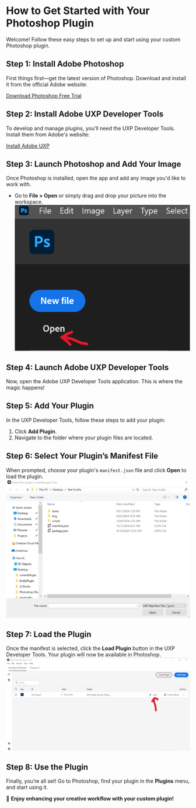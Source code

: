 # How to Get Started with Your Photoshop Plugin

Welcome! Follow these easy steps to set up and start using your custom Photoshop plugin.

## Step 1: Install Adobe Photoshop
First things first—get the latest version of Photoshop. Download and install it from the official Adobe website:

[Download Photoshop Free Trial](https://www.adobe.com/products/photoshop/free-trial-download.html)

## Step 2: Install Adobe UXP Developer Tools
To develop and manage plugins, you’ll need the UXP Developer Tools. Install them from Adobe's website:

[Install Adobe UXP](https://developer.adobe.com/photoshop/uxp/2022/guides/devtool/installation)

## Step 3: Launch Photoshop and Add Your Image
Once Photoshop is installed, open the app and add any image you'd like to work with.

- Go to **File > Open** or simply drag and drop your picture into the workspace.
![Alt text](readmePic/Screenshot_1.png)

## Step 4: Launch Adobe UXP Developer Tools
Now, open the Adobe UXP Developer Tools application. This is where the magic happens!

## Step 5: Add Your Plugin
In the UXP Developer Tools, follow these steps to add your plugin:

1. Click **Add Plugin**.
2. Navigate to the folder where your plugin files are located.

## Step 6: Select Your Plugin’s Manifest File
When prompted, choose your plugin's `manifest.json` file and click **Open** to load the plugin.
![Alt text](readmePic/Screenshot_4.png)

## Step 7: Load the Plugin
Once the manifest is selected, click the **Load Plugin** button in the UXP Developer Tools. Your plugin will now be available in Photoshop.
![Alt text](readmePic/Screenshot_3.png)

## Step 8: Use the Plugin
Finally, you’re all set! Go to Photoshop, find your plugin in the **Plugins** menu, and start using it.

🎨 **Enjoy enhancing your creative workflow with your custom plugin!**